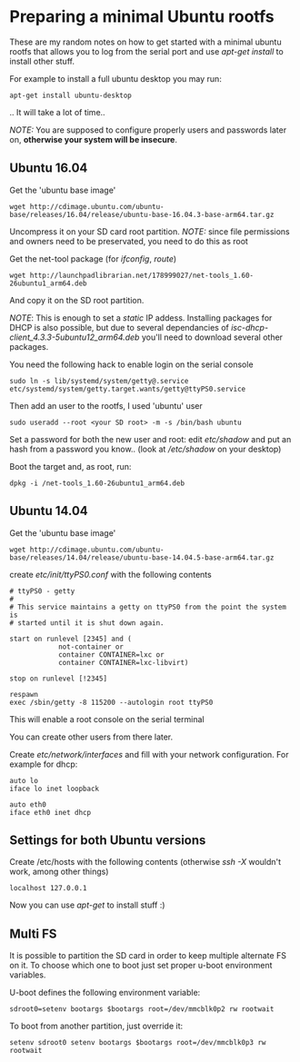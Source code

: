 Preparing a minimal Ubuntu rootfs
=================================

These are my random notes on how to get started with a minimal ubuntu rootfs that allows you to log from the serial port and use *apt-get install* to install other stuff.

For example to install a full ubuntu desktop you may run:

```
apt-get install ubuntu-desktop
```
.. It will take a lot of time..

*NOTE:* You are supposed to configure properly users and passwords later on, **otherwise your system will be insecure**.

Ubuntu 16.04
------------

Get the 'ubuntu base image'
```
wget http://cdimage.ubuntu.com/ubuntu-base/releases/16.04/release/ubuntu-base-16.04.3-base-arm64.tar.gz
```
Uncompress it on your SD card root partition.
*NOTE:* since file permissions and owners need to be preservated, you need to do this as root

Get the net-tool package (for *ifconfig*, *route*)
```
wget http://launchpadlibrarian.net/178999027/net-tools_1.60-26ubuntu1_arm64.deb
```
And copy it on the SD root partition.

*NOTE*: This is enough to set a *static* IP addess. Installing packages for DHCP is also possible, but due to several dependancies of *isc-dhcp-client_4.3.3-5ubuntu12_arm64.deb* you'll need to download several other packages.

You need the following hack to enable login on the serial console
```
sudo ln -s lib/systemd/system/getty@.service etc/systemd/system/getty.target.wants/getty@ttyPS0.service
```

Then add an user to the rootfs, I used 'ubuntu' user
```
sudo useradd --root <your SD root> -m -s /bin/bash ubuntu
```

Set a password for both the new user and root: edit *etc/shadow* and put an hash from a password you know.. (look at */etc/shadow* on your desktop)

Boot the target and, as root, run:
```
dpkg -i /net-tools_1.60-26ubuntu1_arm64.deb
```


Ubuntu 14.04
------------

Get the 'ubuntu base image'
```
wget http://cdimage.ubuntu.com/ubuntu-base/releases/14.04/release/ubuntu-base-14.04.5-base-arm64.tar.gz
```

create *etc/init/ttyPS0.conf* with the following contents


```
# ttyPS0 - getty
#
# This service maintains a getty on ttyPS0 from the point the system is
# started until it is shut down again.

start on runlevel [2345] and (
            not-container or
            container CONTAINER=lxc or
            container CONTAINER=lxc-libvirt)

stop on runlevel [!2345]

respawn
exec /sbin/getty -8 115200 --autologin root ttyPS0

```
This will enable a root console on the serial terminal

You can create other users from there later.

Create *etc/network/interfaces* and fill with your network configuration.
For example for dhcp:

```
auto lo
iface lo inet loopback

auto eth0
iface eth0 inet dhcp
```

Settings for both Ubuntu versions
---------------------------------

Create /etc/hosts with the following contents (otherwise *ssh -X* wouldn't work, among other things)

```
localhost 127.0.0.1
```

Now you can use *apt-get* to install stuff :)


Multi FS
--------

It is possible to partition the SD card in order to keep multiple alternate FS on it.
To choose which one to boot just set proper u-boot environment variables.

U-boot defines the following environment variable:
```
sdroot0=setenv bootargs $bootargs root=/dev/mmcblk0p2 rw rootwait
```

To boot from another partition, just override it:

```
setenv sdroot0 setenv bootargs $bootargs root=/dev/mmcblk0p3 rw rootwait

```
